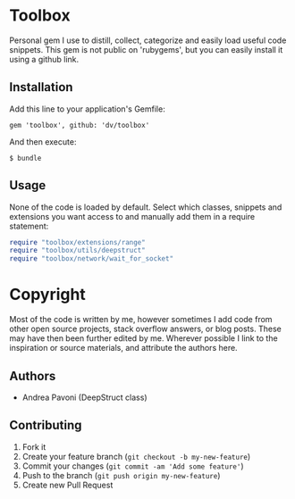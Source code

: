 # Toolbox

Personal gem I use to distill, collect, categorize and easily load useful code snippets. This gem is not public on 'rubygems', but you can easily install it using a github link.

## Installation

Add this line to your application's Gemfile:

    gem 'toolbox', github: 'dv/toolbox'

And then execute:

    $ bundle

## Usage

None of the code is loaded by default. Select which classes, snippets and extensions you want access to and manually add them in a require statement:

```ruby
require "toolbox/extensions/range"
require "toolbox/utils/deepstruct"
require "toolbox/network/wait_for_socket"
```

# Copyright

Most of the code is written by me, however sometimes I add code from other open source projects, stack overflow answers, or blog posts. These may have then been further edited by me. Wherever possible I link to the inspiration or source materials, and attribute the authors here.

## Authors

* Andrea Pavoni (DeepStruct class)

## Contributing

1. Fork it
2. Create your feature branch (`git checkout -b my-new-feature`)
3. Commit your changes (`git commit -am 'Add some feature'`)
4. Push to the branch (`git push origin my-new-feature`)
5. Create new Pull Request
